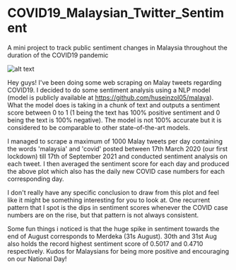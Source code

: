 # COVID19_Malaysian_Twitter_Sentiment
A mini project to track public sentiment changes in Malaysia throughout the duration of the COVID19 pandemic

![alt text]([https://ibb.co/yFSP41y])

Hey guys! I've been doing some web scraping on Malay tweets regarding COVID19. I decided to do some sentiment analysis using a NLP model (model is publicly available at https://github.com/huseinzol05/malaya). What the model does is taking in a chunk of text and outputs a sentiment score between 0 to 1 (1 being the text has 100% positive sentiment and 0 being the text is 100% negative). The model is not 100% accurate but it is considered to be comparable to other state-of-the-art models.

I managed to scrape a maximum of 1000 Malay tweets per day containing the words 'malaysia' and 'covid' posted between 17th March 2020 (our first lockdown) till 17th of September 2021 and conducted sentiment analysis on each tweet. I then averaged the sentiment score for each day and produced the above plot which also has the daily new COVID case numbers for each corresponding day.

I don't really have any specific conclusion to draw from this plot and feel like it might be something interesting for you to look at. One recurrent pattern that I spot is the dips in sentiment scores whenever the COVID case numbers are on the rise, but that pattern is not always consistent.

Some fun things i noticed is that the huge spike in sentiment towards the end of August corresponds to Merdeka (31s August). 30th and 31st Aug also holds the record highest sentiment score of 0.5017 and 0.4710 respectively. Kudos for Malaysians for being more positive and encouraging on our National Day!
